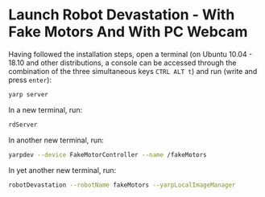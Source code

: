 # Launch Robot Devastation - With Fake Motors And With PC Webcam

Having followed the installation steps, open a terminal (on Ubuntu 10.04 - 18.10 and other distributions, a console can be accessed through the combination of the three simultaneous keys `CTRL ALT t`) and run (write and press `enter`):

```bash
yarp server
```

In a new terminal, run:

```bash
rdServer
```

In another new terminal, run:

```bash
yarpdev --device FakeMotorController --name /fakeMotors
```

In yet another new terminal, run:

```bash
robotDevastation --robotName fakeMotors --yarpLocalImageManager
```
